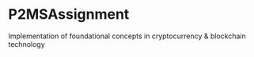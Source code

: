 # P2MSAssignment
Implementation of foundational concepts in cryptocurrency &amp; blockchain technology
